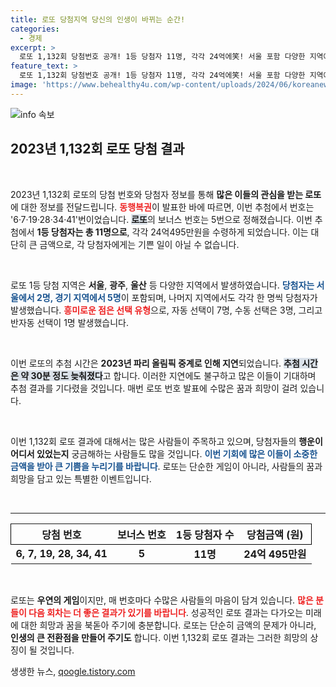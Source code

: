 ```yaml
---
title: 로또 당첨지역 당신의 인생이 바뀌는 순간!
categories:
  - 경제
excerpt: >
  로또 1,132회 당첨번호 공개! 1등 당첨자 11명, 각각 24억에笑! 서울 포함 다양한 지역에서 당첨자가 탄생한 이 소식, 클릭해 확인하세요!
feature_text: >
  로또 1,132회 당첨번호 공개! 1등 당첨자 11명, 각각 24억에笑! 서울 포함 다양한 지역에서 당첨자가 탄생한 이 소식, 클릭해 확인하세요!
image: 'https://www.behealthy4u.com/wp-content/uploads/2024/06/koreanews.jpg'
---
```


<p><img src="https://www.behealthy4u.com/wp-content/uploads/2024/06/koreanews.jpg" alt="info 속보" /></p>

<h2 data-ke-size="size26">2023년 1,132회 로또 당첨 결과</h2>

<p data-ke-size="size16">&nbsp;</p>

<p>2023년 1,132회 로또의 당첨 번호와 당첨자 정보를 통해 <strong>많은 이들의 관심을 받는 로또</strong>에 대한 정보를 전달드립니다. <b><span style="color: #ee2323;">동행복권</span></b>이 발표한 바에 따르면, 이번 추첨에서 번호는 '6·7·19·28·34·41'번이었습니다. <b><span style="background-color: #21538527;">로또</span></b>의 보너스 번호는 5번으로 정해졌습니다. 이번 추첨에서 <strong>1등 당첨자는 총 11명으로</strong>, 각각 24억495만원을 수령하게 되었습니다. 이는 대단히 큰 금액으로, 각 당첨자에게는 기쁜 일이 아닐 수 없습니다.</p>

<p data-ke-size="size16">&nbsp;</p>

<p>로또 1등 당첨 지역은 <strong>서울</strong>, <strong>광주</strong>, <strong>울산</strong> 등 다양한 지역에서 발생하였습니다. <b><span style="color: #1a5490;">당첨자는 서울에서 2명, 경기 지역에서 5명</span></b>이 포함되며, 나머지 지역에서도 각각 한 명씩 당첨자가 발생했습니다. <b><span style="color: #ee2323;">흥미로운 점은 선택 유형</span></b>으로, 자동 선택이 7명, 수동 선택은 3명, 그리고 반자동 선택이 1명 발생했습니다.</p>

<p data-ke-size="size16">&nbsp;</p>

<p>이번 로또의 추첨 시간은 <strong>2023년 파리 올림픽 중계로 인해 지연</strong>되었습니다. <b><span style="background-color: #21538527;">추첨 시간은 약 30분 정도 늦춰졌다</span></b>고 합니다. 이러한 지연에도 불구하고 많은 이들이 기대하며 추첨 결과를 기다렸을 것입니다. 매번 로또 번호 발표에 수많은 꿈과 희망이 걸려 있습니다.</p>

<p data-ke-size="size16">&nbsp;</p>

<p>이번 1,132회 로또 결과에 대해서는 많은 사람들이 주목하고 있으며, 당첨자들의 <strong>행운이 어디서 있었는지</strong> 궁금해하는 사람들도 많을 것입니다. <b><span style="color: #1a5490;">이번 기회에 많은 이들이 소중한 금액을 받아 큰 기쁨을 누리기를 바랍니다</span></b>. 로또는 단순한 게임이 아니라, 사람들의 꿈과 희망을 담고 있는 특별한 이벤트입니다.</p>

<p data-ke-size="size16">&nbsp;</p>

<hr />

<table style="width: 100%; border-collapse: collapse;">
  <tr style="border: 1px solid #000;">
    <th style="text-align: center; height: 17px;"><b>당첨 번호</b></th>
    <th style="text-align: center; height: 17px;"><b>보너스 번호</b></th>
    <th style="text-align: center; height: 17px;"><b>1등 당첨자 수</b></th>
    <th style="text-align: center; height: 17px;"><b>당첨금액 (원)</b></th>
  </tr>
  <tr>
    <td style="text-align: center; height: 17px;"><b>6, 7, 19, 28, 34, 41</b></td>
    <td style="text-align: center; height: 17px;"><b>5</b></td>
    <td style="text-align: center; height: 17px;"><b>11명</b></td>
    <td style="text-align: center; height: 17px;"><b>24억 495만원</b></td>
  </tr>
</table>

<p data-ke-size="size16">&nbsp;</p>

<p>로또는 <strong>우연의 게임</strong>이지만, 매 번호마다 수많은 사람들의 마음이 담겨 있습니다. <b><span style="color: #ee2323;">많은 분들이 다음 회차는 더 좋은 결과가 있기를 바랍니다</span></b>. 성공적인 로또 결과는 다가오는 미래에 대한 희망과 꿈을 북돋아 주기에 충분합니다. 로또는 단순히 금액의 문제가 아니라, <strong>인생의 큰 전환점을 만들어 주기도</strong> 합니다. 이번 1,132회 로또 결과는 그러한 희망의 상징이 될 것입니다.</p>
생생한 뉴스, <a href="https://qoogle.tistory.com" rel="dofollow">qoogle.tistory.com</a>


